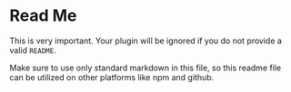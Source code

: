 # Read Me

This is very important. Your plugin will be ignored if you do not provide a valid `README`.

Make sure to use only standard markdown in this file, so this readme file can be utilized on other platforms like npm and github.

